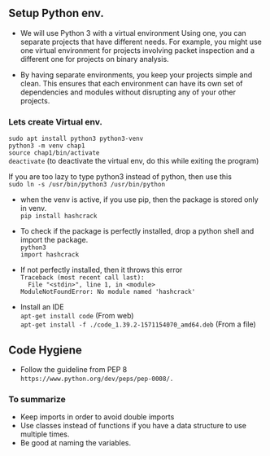 ## Setup Python env.

- We will use Python 3 with a virtual environment Using one, you can separate projects that have different needs. For example, you might use one virtual environment for projects involving packet inspection and a different one for projects on binary analysis.

- By having separate environments, you keep your projects simple and clean. This ensures that each environment can have its own set of dependencies and modules without disrupting any of your other projects.

### Lets create Virtual env.

`sudo apt install python3 python3-venv`\
`python3 -m venv chap1`\
`source chap1/bin/activate`\
`deactivate`                  (to deactivate the virtual env, do this while exiting the program)

If you are too lazy to type python3 instead of python, then use this\
`sudo ln -s /usr/bin/python3 /usr/bin/python`

- when the venv is active, if you use pip, then the package is stored only in venv.\
`pip install hashcrack`

- To check if the package is perfectly installed, drop a python shell and import the package.\
`python3`\
`import hashcrack`

- If not perfectly installed, then it throws this error\
`Traceback (most recent call last):`\
`  File "<stdin>", line 1, in <module>`\
`ModuleNotFoundError: No module named 'hashcrack'`

- Install an IDE\
`apt-get install code`    (From web)\
`apt-get install -f ./code_1.39.2-1571154070_amd64.deb`  (From a file)

## Code Hygiene

- Follow the guideline from PEP 8\
`https://www.python.org/dev/peps/pep-0008/.`

### To summarize
- Keep imports in order to avoid double imports
- Use classes instead of functions if you have a data structure to use multiple times.
- Be good at naming the variables.